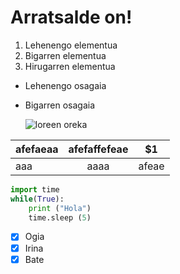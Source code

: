 # Arratsalde on!

1. Lehenengo elementua
2. Bigarren elementua
3. Hirugarren elementua
- Lehenengo osagaia

- Bigarren osagaia

  ![loreen oreka](https://i.pinimg.com/236x/0d/18/60/0d1860c133a9ba6ddad0d288fef38cdc--terracotta-plant-pots-geometric-shapes.jpg)



| afefaeaa | afefaffefeae | $1   |
| -------- | :------------: | ---- |
| aaa      |     aaaa         |  afeae    |


```python
import time
while(True):
	print ("Hola")
	time.sleep (5)
```

- [x] Ogia
- [x]  Irina
- [x]  Bate
